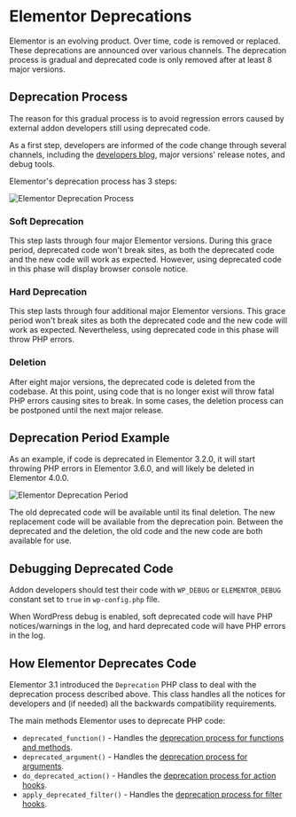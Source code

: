 # Elementor Deprecations

<Badge type="tip" vertical="top" text="Elementor Core" /> <Badge type="warning" vertical="top" text="Intermediate" />

Elementor is an evolving product. Over time, code is removed or replaced. These deprecations are announced over various channels. The deprecation process is gradual and deprecated code is only removed after at least 8 major versions.

## Deprecation Process

The reason for this gradual process is to avoid regression errors caused by external addon developers still using deprecated code. 

As a first step, developers are informed of the code change through several channels, including the [developers blog](https://developers.elementor.com/category/deprecations/), major versions' release notes, and debug tools.

Elementor's deprecation process has 3 steps:

<img :src="$withBase('/assets/img/elementor-deprecation-process.png')" alt="Elementor Deprecation Process">

### Soft Deprecation

This step lasts through four major Elementor versions. During this grace period, deprecated code won't break sites, as both the deprecated code and the new code will work as expected. However, using deprecated code in this phase will display browser console notice.

### Hard Deprecation

This step lasts through four additional major Elementor versions. This grace period won't break sites as both the deprecated code and the new code will work as expected. Nevertheless, using deprecated code in this phase will throw PHP errors.

### Deletion

After eight major versions, the deprecated code is deleted from the codebase. At this point, using code that is no longer exist will throw fatal PHP errors causing sites to break. In some cases, the deletion process can be postponed until the next major release.

## Deprecation Period Example

As an example, if code is deprecated in Elementor 3.2.0, it will start throwing PHP errors in Elementor 3.6.0, and will likely be deleted in Elementor 4.0.0.

<img :src="$withBase('/assets/img/elementor-deprecation-period.png')" alt="Elementor Deprecation Period">

The old deprecated code will be available until its final deletion. The new replacement code will be available from the deprecation poin. Between the deprecated and the deletion, the old code and the new code are both available for use.

## Debugging Deprecated Code

Addon developers should test their code with `WP_DEBUG` or `ELEMENTOR_DEBUG` constant set to `true` in `wp-config.php` file.

When WordPress debug is enabled, soft deprecated code will have PHP notices/warnings in the log, and hard deprecated code will have PHP errors in the log.

## How Elementor Deprecates Code

Elementor 3.1 introduced the `Deprecation` PHP class to deal with the deprecation process described above. This class handles all the notices for developers and (if needed) all the backwards compatibility requirements.

The main methods Elementor uses to deprecate PHP code:

* `deprecated_function()` - Handles the [deprecation process for functions and methods](./deprecated-function/).
* `deprecated_argument()` - Handles the [deprecation process for arguments](./deprecated-argument/).
* `do_deprecated_action()` - Handles the [deprecation process for action hooks](./deprecated-action-hook/).
* `apply_deprecated_filter()` - Handles the [deprecation process for filter hooks](./deprecated-filter-hook/).
